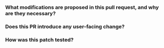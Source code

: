 <!--
Thank you for submitting a pull request! Here are some suggestions to help you:
  1. If you're new to this, kindly review our contributor guidelines at https://github.com/linkedin/coral/blob/master/CONTRIBUTING.md.
  2. Make sure you've added or executed the relevant tests for your PR.
  3. For unfinished PRs, include '[WIP]' in the title, e.g., '[WIP] Your PR title'.
  4. Keep the PR description up-to-date to reflect any changes.
  5. Craft a PR title that summarizes the proposal. If it pertains to a specific module, mention the module name, e.g., '[Coral-Hive] Your PR title'.
  6. If possible, provide a brief example to help reproduce the issue, which can expedite the review process.
-->

### What modifications are proposed in this pull request, and why are they necessary?
<!--
Kindly explain the proposed changes in this section. The goal is to outline the modifications and how this PR addresses the issue. Also, clarify the reasons for these changes. For example,
  1. If a new API is proposed, explain the intended use case.
  2. If a bug is being fixed, describe why it's a bug.
  3. If design documentation is available, please include the link.
-->

### Does this PR introduce **any** user-facing change?
<!--
Keep in mind that user-facing changes include all aspects, such as API modifications and documentation updates.
If yes, clarify the previous behavior and the changes proposed by this PR - provide a description and/or an example to demonstrate the difference in behavior, if possible.
If no, write 'No'.
-->

### How was this patch tested?
<!--
Please describe all the tests conducted.
If new unit tests were included, mention that they were added in this section. Make sure to add test cases that thoroughly examine both negative and positive cases, if possible.
If the testing approach differed from regular unit tests (e.g., regression testing), please explain how it was conducted.
If no tests were added, please explain why they were not included and/or why it was difficult to add them.
-->